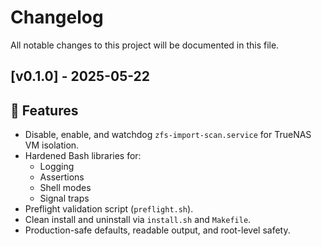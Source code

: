 # Changelog

All notable changes to this project will be documented in this file.

## [v0.1.0] - 2025-05-22

## 🚀 Features

- Disable, enable, and watchdog `zfs-import-scan.service` for TrueNAS VM isolation.
- Hardened Bash libraries for:
  - Logging
  - Assertions
  - Shell modes
  - Signal traps
- Preflight validation script (`preflight.sh`).
- Clean install and uninstall via `install.sh` and `Makefile`.
- Production-safe defaults, readable output, and root-level safety.